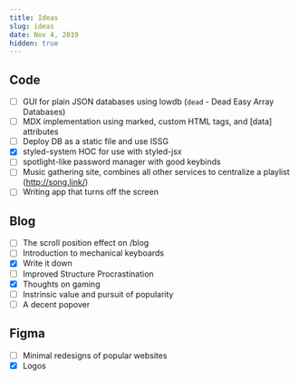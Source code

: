 ```yaml
---
title: Ideas
slug: ideas
date: Nov 4, 2019
hidden: true
---
```


## Code

- [ ] GUI for plain JSON databases using lowdb (`dead` - Dead Easy Array Databases)
- [ ] MDX implementation using marked, custom HTML tags, and \[data\] attributes
- [ ] Deploy DB as a static file and use ISSG
- [x] styled-system HOC for use with styled-jsx
- [ ] spotlight-like password manager with good keybinds
- [ ] Music gathering site, combines all other services to centralize a playlist (http://song.link/)
- [ ] Writing app that turns off the screen

## Blog

- [ ] The scroll position effect on /blog
- [ ] Introduction to mechanical keyboards
- [x] Write it down
- [ ] Improved Structure Procrastination
- [x] Thoughts on gaming
- [ ] Instrinsic value and pursuit of popularity
- [ ] A decent popover

## Figma

- [ ] Minimal redesigns of popular websites
- [x] Logos
